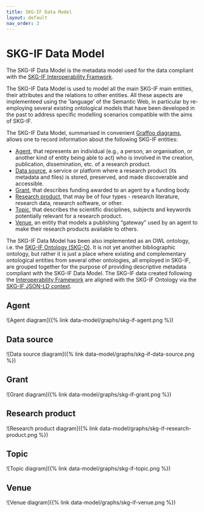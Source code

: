```yaml
---
title: SKG-IF Data Model
layout: default
nav_order: 3
---
```


# SKG-IF Data Model

The SKG-IF Data Model is the metadata model used for the data compliant with the [SKG-IF Interoperability Framwork](/interoperability-framework/).

The SKG-IF Data Model is used to model all the main SKG-IF main entities, their attributes and the relations to other entities. All these aspects are implementeed using the 'language' of the Semantic Web, in particular by re-employing several existing ontological models that have been developed in the past to address specific modelling scenarios compatible with the aims of SKG-IF. 

The SKG-IF Data Model, summarised in convenient [Graffoo diagrams](https://essepuntato.it/graffoo), allows one to record information about the following SKG-IF entities:

* [Agent](#agent), that represents an individual (e.g., a person, an organisation, or another kind of entity being able to act) who is involved in the creation, publication, dissemination, etc. of a research product.
* [Data source](#data-source), a service or platform where a research product (its metadata and files) is stored, preserved, and made discoverable and accessible.
* [Grant](#grant), that describes funding awarded to an agent by a funding body.
* [Research product](#research-product), that may be of four types - research literature, research data, research software, or other.
* [Topic](#topic), that describes the scientific disciplines, subjects and keywords potentially relevant for a research product.
* [Venue](#venue), an entity that models a publishing “gateway” used by an agent to make their research products available to others.

The SKG-IF Data Model has been also implemented as an OWL ontology, i.e. the [SKG-IF Ontology (SKG-O)](https://w3id.org/skg-if/ontology). It is not yet another bibliographic ontology, but rather it is just a place where existing and complementary ontological entities from several other ontologies, all employed in SKG-IF, are grouped together for the purpose of providing descriptive metadata compliant with the SKG-IF Data Model. The SKG-IF data created following the [Interoperability Framework](/interoperability-framework/) are aligned with the SKG-IF Ontology via the [SKG-IF JSON-LD context](/context/).

## Agent
![Agent diagram]({% link data-model/graphs/skg-if-agent.png %})

## Data source
![Data source diagram]({% link data-model/graphs/skg-if-data-source.png %})

## Grant
![Grant diagram]({% link data-model/graphs/skg-if-grant.png %})

## Research product
![Research product diagram]({% link data-model/graphs/skg-if-research-product.png %})

## Topic
![Topic diagram]({% link data-model/graphs/skg-if-topic.png %})

## Venue
![Venue diagram]({% link data-model/graphs/skg-if-venue.png %})









